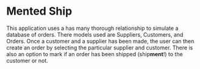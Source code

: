 Mented Ship
====

This application uses a has many thorough relationship to simulate a database of orders. There models used are Suppliers, Customers, and Orders. Once a customer and a supplier has been made, the user can then create an order by selecting the particular supplier and customer. There is also an option to mark if an order has been shipped (ship**ment**!) to the customer or not.
